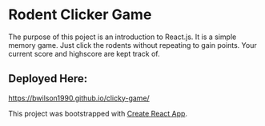 # Rodent Clicker Game

The purpose of this poject is an introduction to React.js. It is a simple memory game. Just click the rodents without repeating to gain points. Your current score and highscore are kept track of.

## Deployed Here:

https://bwilson1990.github.io/clicky-game/


This project was bootstrapped with [Create React App](https://github.com/facebook/create-react-app).
